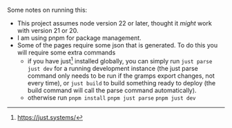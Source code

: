 Some notes on running this:
* This project assumes node version 22 or later, thought it *might* work with version 21 or 20.
* I am using pnpm for package management.
* Some of the pages require some json that is generated.  To do this you will require some extra commands
  * if you have just[^1] installed globally, you can simply run
    ```just parse```
    ```just dev```
    for a running development instance (the just parse command only needs to be run if the gramps export changes, not every time), or
    ```just build```
    to build something ready to deploy (the build command will call the parse command automatically).
  * otherwise run
    ```pnpm install```
    ```pnpm just parse```
    ```pnpm just dev```




[^1]: https://just.systems/
